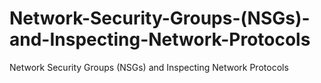 # Network-Security-Groups-(NSGs)-and-Inspecting-Network-Protocols
Network Security Groups (NSGs) and Inspecting Network Protocols
